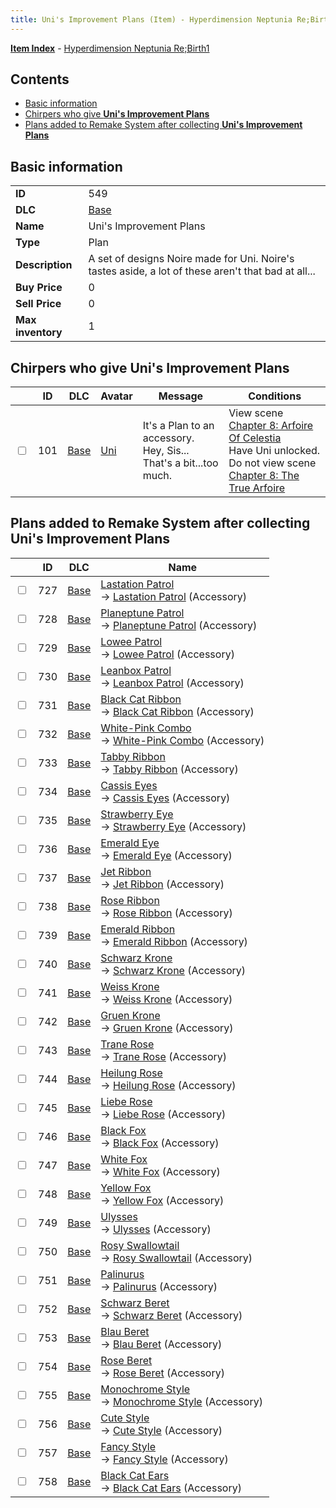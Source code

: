 ```yaml
---
title: Uni's Improvement Plans (Item) - Hyperdimension Neptunia Re;Birth1
---
```


[**Item Index**](/neptunia/rb1/item/index.html) - [Hyperdimension Neptunia Re;Birth1](/neptunia/rb1)

## Contents

- [Basic information](#basic-information)
- [Chirpers who give **Uni's Improvement Plans**](#chirpers-who-give-unis-improvement-plans)
- [Plans added to Remake System after collecting **Uni's Improvement Plans**](#plans-added-to-remake-system-after-collecting-unis-improvement-plans)

## Basic information

|   |   |
| -- | -- |
| **ID** | 549 |
| **DLC** | [Base](/neptunia/rb1/dlc/1-base.html) |
| **Name** | Uni's Improvement Plans |
| **Type** | Plan |
| **Description** | A set of designs Noire made for Uni. Noire's tastes aside,  a lot of these aren't that bad at all... |
| **Buy Price** | 0 |
| **Sell Price** | 0 |
| **Max inventory** | 1 |


## Chirpers who give **Uni's Improvement Plans**

|    | ID | DLC | Avatar | Message | Conditions |
| -- | -- | --- | ------ | ------- | ---------- |
| <input type="checkbox" id="rb1-chirper-event-1-101" class="trackbox" /> | 101 | [Base](/neptunia/rb1/dlc/1-base.html) | [Uni](/neptunia/rb1/undefined/1-33-uni.html) | It's a Plan to an accessory.<br />Hey, Sis... That's a bit...too much. | View scene [Chapter 8: Arfoire Of Celestia](/neptunia/rb1/scene/1-801-chapter-8-arfoire-of-celestia.html)<br />Have Uni unlocked.<br />Do not view scene [Chapter 8: The True Arfoire](/neptunia/rb1/scene/1-807-chapter-8-the-true-arfoire.html) |


## Plans added to Remake System after collecting **Uni's Improvement Plans**

|    | ID | DLC | Name |
| -- | -- | --- | ---- |
| <input type="checkbox" id="rb1-remake-1-727" class="trackbox" /> | 727 | [Base](/neptunia/rb1/dlc/1-base.html) | [Lastation Patrol](/neptunia/rb1/remake/1-727-lastation-patrol.html)<br /> → [Lastation Patrol](/neptunia/rb1/item/1-3386-lastation-patrol.html) (Accessory) |
| <input type="checkbox" id="rb1-remake-1-728" class="trackbox" /> | 728 | [Base](/neptunia/rb1/dlc/1-base.html) | [Planeptune Patrol](/neptunia/rb1/remake/1-728-planeptune-patrol.html)<br /> → [Planeptune Patrol](/neptunia/rb1/item/1-3387-planeptune-patrol.html) (Accessory) |
| <input type="checkbox" id="rb1-remake-1-729" class="trackbox" /> | 729 | [Base](/neptunia/rb1/dlc/1-base.html) | [Lowee Patrol](/neptunia/rb1/remake/1-729-lowee-patrol.html)<br /> → [Lowee Patrol](/neptunia/rb1/item/1-3388-lowee-patrol.html) (Accessory) |
| <input type="checkbox" id="rb1-remake-1-730" class="trackbox" /> | 730 | [Base](/neptunia/rb1/dlc/1-base.html) | [Leanbox Patrol](/neptunia/rb1/remake/1-730-leanbox-patrol.html)<br /> → [Leanbox Patrol](/neptunia/rb1/item/1-3389-leanbox-patrol.html) (Accessory) |
| <input type="checkbox" id="rb1-remake-1-731" class="trackbox" /> | 731 | [Base](/neptunia/rb1/dlc/1-base.html) | [Black Cat Ribbon](/neptunia/rb1/remake/1-731-black-cat-ribbon.html)<br /> → [Black Cat Ribbon](/neptunia/rb1/item/1-3391-black-cat-ribbon.html) (Accessory) |
| <input type="checkbox" id="rb1-remake-1-732" class="trackbox" /> | 732 | [Base](/neptunia/rb1/dlc/1-base.html) | [White-Pink Combo](/neptunia/rb1/remake/1-732-white-pink-combo.html)<br /> → [White-Pink Combo](/neptunia/rb1/item/1-3392-white-pink-combo.html) (Accessory) |
| <input type="checkbox" id="rb1-remake-1-733" class="trackbox" /> | 733 | [Base](/neptunia/rb1/dlc/1-base.html) | [Tabby Ribbon](/neptunia/rb1/remake/1-733-tabby-ribbon.html)<br /> → [Tabby Ribbon](/neptunia/rb1/item/1-3393-tabby-ribbon.html) (Accessory) |
| <input type="checkbox" id="rb1-remake-1-734" class="trackbox" /> | 734 | [Base](/neptunia/rb1/dlc/1-base.html) | [Cassis Eyes](/neptunia/rb1/remake/1-734-cassis-eyes.html)<br /> → [Cassis Eyes](/neptunia/rb1/item/1-3395-cassis-eyes.html) (Accessory) |
| <input type="checkbox" id="rb1-remake-1-735" class="trackbox" /> | 735 | [Base](/neptunia/rb1/dlc/1-base.html) | [Strawberry Eye](/neptunia/rb1/remake/1-735-strawberry-eye.html)<br /> → [Strawberry Eye](/neptunia/rb1/item/1-3396-strawberry-eye.html) (Accessory) |
| <input type="checkbox" id="rb1-remake-1-736" class="trackbox" /> | 736 | [Base](/neptunia/rb1/dlc/1-base.html) | [Emerald Eye](/neptunia/rb1/remake/1-736-emerald-eye.html)<br /> → [Emerald Eye](/neptunia/rb1/item/1-3397-emerald-eye.html) (Accessory) |
| <input type="checkbox" id="rb1-remake-1-737" class="trackbox" /> | 737 | [Base](/neptunia/rb1/dlc/1-base.html) | [Jet Ribbon](/neptunia/rb1/remake/1-737-jet-ribbon.html)<br /> → [Jet Ribbon](/neptunia/rb1/item/1-3399-jet-ribbon.html) (Accessory) |
| <input type="checkbox" id="rb1-remake-1-738" class="trackbox" /> | 738 | [Base](/neptunia/rb1/dlc/1-base.html) | [Rose Ribbon](/neptunia/rb1/remake/1-738-rose-ribbon.html)<br /> → [Rose Ribbon](/neptunia/rb1/item/1-3400-rose-ribbon.html) (Accessory) |
| <input type="checkbox" id="rb1-remake-1-739" class="trackbox" /> | 739 | [Base](/neptunia/rb1/dlc/1-base.html) | [Emerald Ribbon](/neptunia/rb1/remake/1-739-emerald-ribbon.html)<br /> → [Emerald Ribbon](/neptunia/rb1/item/1-3401-emerald-ribbon.html) (Accessory) |
| <input type="checkbox" id="rb1-remake-1-740" class="trackbox" /> | 740 | [Base](/neptunia/rb1/dlc/1-base.html) | [Schwarz Krone](/neptunia/rb1/remake/1-740-schwarz-krone.html)<br /> → [Schwarz Krone](/neptunia/rb1/item/1-3403-schwarz-krone.html) (Accessory) |
| <input type="checkbox" id="rb1-remake-1-741" class="trackbox" /> | 741 | [Base](/neptunia/rb1/dlc/1-base.html) | [Weiss Krone](/neptunia/rb1/remake/1-741-weiss-krone.html)<br /> → [Weiss Krone](/neptunia/rb1/item/1-3404-weiss-krone.html) (Accessory) |
| <input type="checkbox" id="rb1-remake-1-742" class="trackbox" /> | 742 | [Base](/neptunia/rb1/dlc/1-base.html) | [Gruen Krone](/neptunia/rb1/remake/1-742-gruen-krone.html)<br /> → [Gruen Krone](/neptunia/rb1/item/1-3405-gruen-krone.html) (Accessory) |
| <input type="checkbox" id="rb1-remake-1-743" class="trackbox" /> | 743 | [Base](/neptunia/rb1/dlc/1-base.html) | [Trane Rose](/neptunia/rb1/remake/1-743-trane-rose.html)<br /> → [Trane Rose](/neptunia/rb1/item/1-3407-trane-rose.html) (Accessory) |
| <input type="checkbox" id="rb1-remake-1-744" class="trackbox" /> | 744 | [Base](/neptunia/rb1/dlc/1-base.html) | [Heilung Rose](/neptunia/rb1/remake/1-744-heilung-rose.html)<br /> → [Heilung Rose](/neptunia/rb1/item/1-3408-heilung-rose.html) (Accessory) |
| <input type="checkbox" id="rb1-remake-1-745" class="trackbox" /> | 745 | [Base](/neptunia/rb1/dlc/1-base.html) | [Liebe Rose](/neptunia/rb1/remake/1-745-liebe-rose.html)<br /> → [Liebe Rose](/neptunia/rb1/item/1-3409-liebe-rose.html) (Accessory) |
| <input type="checkbox" id="rb1-remake-1-746" class="trackbox" /> | 746 | [Base](/neptunia/rb1/dlc/1-base.html) | [Black Fox](/neptunia/rb1/remake/1-746-black-fox.html)<br /> → [Black Fox](/neptunia/rb1/item/1-3411-black-fox.html) (Accessory) |
| <input type="checkbox" id="rb1-remake-1-747" class="trackbox" /> | 747 | [Base](/neptunia/rb1/dlc/1-base.html) | [White Fox](/neptunia/rb1/remake/1-747-white-fox.html)<br /> → [White Fox](/neptunia/rb1/item/1-3412-white-fox.html) (Accessory) |
| <input type="checkbox" id="rb1-remake-1-748" class="trackbox" /> | 748 | [Base](/neptunia/rb1/dlc/1-base.html) | [Yellow Fox](/neptunia/rb1/remake/1-748-yellow-fox.html)<br /> → [Yellow Fox](/neptunia/rb1/item/1-3413-yellow-fox.html) (Accessory) |
| <input type="checkbox" id="rb1-remake-1-749" class="trackbox" /> | 749 | [Base](/neptunia/rb1/dlc/1-base.html) | [Ulysses](/neptunia/rb1/remake/1-749-ulysses.html)<br /> → [Ulysses](/neptunia/rb1/item/1-3415-ulysses.html) (Accessory) |
| <input type="checkbox" id="rb1-remake-1-750" class="trackbox" /> | 750 | [Base](/neptunia/rb1/dlc/1-base.html) | [Rosy Swallowtail](/neptunia/rb1/remake/1-750-rosy-swallowtail.html)<br /> → [Rosy Swallowtail](/neptunia/rb1/item/1-3416-rosy-swallowtail.html) (Accessory) |
| <input type="checkbox" id="rb1-remake-1-751" class="trackbox" /> | 751 | [Base](/neptunia/rb1/dlc/1-base.html) | [Palinurus](/neptunia/rb1/remake/1-751-palinurus.html)<br /> → [Palinurus](/neptunia/rb1/item/1-3417-palinurus.html) (Accessory) |
| <input type="checkbox" id="rb1-remake-1-752" class="trackbox" /> | 752 | [Base](/neptunia/rb1/dlc/1-base.html) | [Schwarz Beret](/neptunia/rb1/remake/1-752-schwarz-beret.html)<br /> → [Schwarz Beret](/neptunia/rb1/item/1-3419-schwarz-beret.html) (Accessory) |
| <input type="checkbox" id="rb1-remake-1-753" class="trackbox" /> | 753 | [Base](/neptunia/rb1/dlc/1-base.html) | [Blau Beret](/neptunia/rb1/remake/1-753-blau-beret.html)<br /> → [Blau Beret](/neptunia/rb1/item/1-3420-blau-beret.html) (Accessory) |
| <input type="checkbox" id="rb1-remake-1-754" class="trackbox" /> | 754 | [Base](/neptunia/rb1/dlc/1-base.html) | [Rose Beret](/neptunia/rb1/remake/1-754-rose-beret.html)<br /> → [Rose Beret](/neptunia/rb1/item/1-3421-rose-beret.html) (Accessory) |
| <input type="checkbox" id="rb1-remake-1-755" class="trackbox" /> | 755 | [Base](/neptunia/rb1/dlc/1-base.html) | [Monochrome Style](/neptunia/rb1/remake/1-755-monochrome-style.html)<br /> → [Monochrome Style](/neptunia/rb1/item/1-3423-monochrome-style.html) (Accessory) |
| <input type="checkbox" id="rb1-remake-1-756" class="trackbox" /> | 756 | [Base](/neptunia/rb1/dlc/1-base.html) | [Cute Style](/neptunia/rb1/remake/1-756-cute-style.html)<br /> → [Cute Style](/neptunia/rb1/item/1-3424-cute-style.html) (Accessory) |
| <input type="checkbox" id="rb1-remake-1-757" class="trackbox" /> | 757 | [Base](/neptunia/rb1/dlc/1-base.html) | [Fancy Style](/neptunia/rb1/remake/1-757-fancy-style.html)<br /> → [Fancy Style](/neptunia/rb1/item/1-3425-fancy-style.html) (Accessory) |
| <input type="checkbox" id="rb1-remake-1-758" class="trackbox" /> | 758 | [Base](/neptunia/rb1/dlc/1-base.html) | [Black Cat Ears](/neptunia/rb1/remake/1-758-black-cat-ears.html)<br /> → [Black Cat Ears](/neptunia/rb1/item/1-3430-black-cat-ears.html) (Accessory) |
